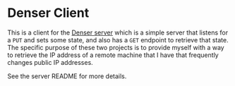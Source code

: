 # Denser Client

This is a client for the
[Denser server](https://github.com/Raynes/denser-server) which is a simple
server that listens for a `PUT` and sets some state, and also has a `GET`
endpoint to retrieve that state. The specific purpose of these two projects is
to provide myself with a way to retrieve the IP address of a remote machine that
I have that frequently changes public IP addresses.

See the server README for more details.
